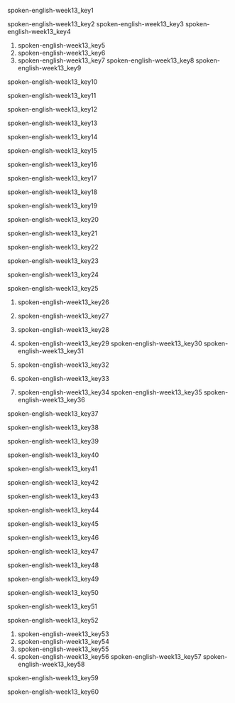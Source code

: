 spoken-english-week13_key1


spoken-english-week13_key2
spoken-english-week13_key3
spoken-english-week13_key4
1. spoken-english-week13_key5
2. spoken-english-week13_key6
3. spoken-english-week13_key7
spoken-english-week13_key8
spoken-english-week13_key9


spoken-english-week13_key10


spoken-english-week13_key11


spoken-english-week13_key12


spoken-english-week13_key13


spoken-english-week13_key14


spoken-english-week13_key15


spoken-english-week13_key16


spoken-english-week13_key17


spoken-english-week13_key18


spoken-english-week13_key19


spoken-english-week13_key20


spoken-english-week13_key21


spoken-english-week13_key22


spoken-english-week13_key23


spoken-english-week13_key24



spoken-english-week13_key25
1. spoken-english-week13_key26
2. spoken-english-week13_key27
3. spoken-english-week13_key28
4. spoken-english-week13_key29
spoken-english-week13_key30
spoken-english-week13_key31


4. spoken-english-week13_key32
5. spoken-english-week13_key33
6. spoken-english-week13_key34
spoken-english-week13_key35
spoken-english-week13_key36


spoken-english-week13_key37


spoken-english-week13_key38


spoken-english-week13_key39


spoken-english-week13_key40


spoken-english-week13_key41


spoken-english-week13_key42


spoken-english-week13_key43


spoken-english-week13_key44


spoken-english-week13_key45


spoken-english-week13_key46


spoken-english-week13_key47


spoken-english-week13_key48


spoken-english-week13_key49


spoken-english-week13_key50


spoken-english-week13_key51



spoken-english-week13_key52
1. spoken-english-week13_key53
2. spoken-english-week13_key54
3. spoken-english-week13_key55
4. spoken-english-week13_key56
spoken-english-week13_key57
spoken-english-week13_key58


spoken-english-week13_key59


spoken-english-week13_key60
